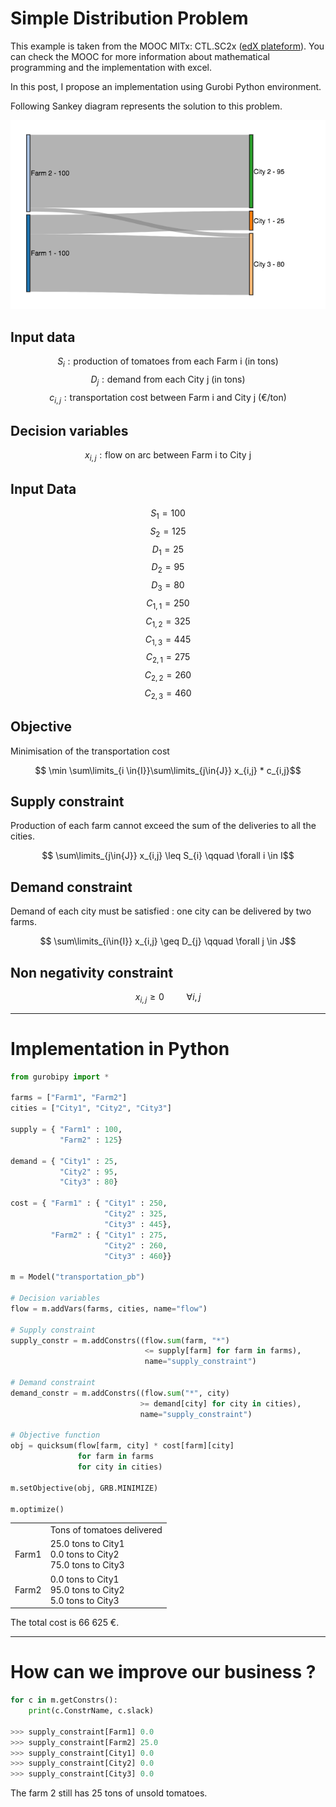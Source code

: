 <html>
<head>
<script type="text/x-mathjax-config">
  MathJax.Hub.Config({tex2jax: {inlineMath: [['$','$'], ['\\(','\\)']]}});
</script>
<script type="text/javascript" async
  src="https://cdnjs.cloudflare.com/ajax/libs/mathjax/2.7.5/latest.js?config=TeX-MML-AM_CHTML">
</script>
</head>
</html>

# Simple Distribution Problem

This example is taken from the MOOC MITx: CTL.SC2x ([edX plateform](https://www.edx.org/)). You can check the MOOC for more information about mathematical programming and the implementation with excel.

In this post, I propose an implementation using Gurobi Python environment.


Following Sankey diagram represents the solution to this problem.

<p align="center">
<img src="/img/sankey_bokeh.png" alt="Sankey Diagram">
</p>

<!--more-->


## Input data





$$S_{i} : \text{production of tomatoes from each Farm i (in tons)}$$
$$D_{j} : \text{demand from each City j (in tons)}$$
$$c_{i,j} : \text{transportation cost between Farm i and City j (€/ton)}$$


## Decision variables
$$x_{i,j} : \text{flow on arc between Farm i to City j}$$

## Input Data
$$S_{1} = 100$$
$$S_{2} = 125$$
$$D_{1} = 25$$
$$D_{2} = 95$$
$$D_{3} = 80$$
$$C_{1,1} = 250$$
$$C_{1,2} = 325$$
$$C_{1,3} = 445$$
$$C_{2,1} = 275$$
$$C_{2,2} = 260$$
$$C_{2,3} = 460$$

## Objective
Minimisation of the transportation cost

$$ \min \sum\limits_{i \in{I}}\sum\limits_{j\in{J}} x_{i,j} * c_{i,j}$$

## Supply constraint
Production of each farm cannot exceed the sum of the deliveries to all the cities.

$$ \sum\limits_{j\in{J}} x_{i,j} \leq S_{i} \qquad \forall i \in I$$

## Demand constraint
Demand of each city must be satisfied : one city can be delivered by two farms.

$$ \sum\limits_{i\in{I}} x_{i,j} \geq D_{j}  \qquad \forall j \in J$$

## Non negativity constraint

$$ x_{i,j} \geq 0 \qquad \ \forall i,j $$

-----

# Implementation in Python

```python
from gurobipy import *

farms = ["Farm1", "Farm2"]
cities = ["City1", "City2", "City3"]

supply = { "Farm1" : 100,
           "Farm2" : 125}

demand = { "City1" : 25,
           "City2" : 95,
           "City3" : 80}

cost = { "Farm1" : { "City1" : 250,
                     "City2" : 325,
                     "City3" : 445},
         "Farm2" : { "City1" : 275,
                     "City2" : 260,
                     "City3" : 460}}

m = Model("transportation_pb")

# Decision variables
flow = m.addVars(farms, cities, name="flow")

# Supply constraint
supply_constr = m.addConstrs((flow.sum(farm, "*")
                              <= supply[farm] for farm in farms), 
                              name="supply_constraint")

# Demand constraint
demand_constr = m.addConstrs((flow.sum("*", city)
                             >= demand[city] for city in cities),
                             name="supply_constraint")

# Objective function
obj = quicksum(flow[farm, city] * cost[farm][city] 
               for farm in farms 
               for city in cities)

m.setObjective(obj, GRB.MINIMIZE)

m.optimize()
```

<table><tr><td></td><td>Tons of tomatoes delivered</td></tr>
	<tr><td>Farm1</td>
		<td>25.0 tons to City1 <br/>0.0 tons to City2 
			<br/>75.0 tons to City3 <br/></td></tr>
	<tr><td>Farm2</td>
		<td>0.0 tons to City1 <br/>95.0 tons to City2 
			<br/>5.0 tons to City3 <br/></td></tr>
</table>

The total cost is 66 625 €.

----

# How can we improve our business ?

```python
for c in m.getConstrs():
    print(c.ConstrName, c.slack)

>>> supply_constraint[Farm1] 0.0
>>> supply_constraint[Farm2] 25.0
>>> supply_constraint[City1] 0.0
>>> supply_constraint[City2] 0.0
>>> supply_constraint[City3] 0.0
```
The farm 2 still has 25 tons of unsold tomatoes.

